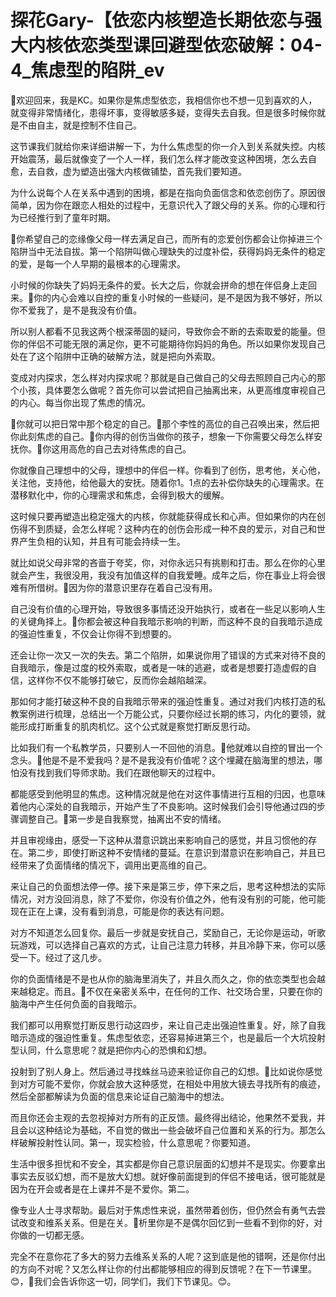 # 探花Gary-【依恋内核塑造长期依恋与强大内核依恋类型课回避型依恋破解：04-4_焦虑型的陷阱_ev

🎼欢迎回来，我是KC。如果你是焦虑型依恋，我相信你也不想一见到喜欢的人，就变得非常情绪化，患得坏事，变得敏感多疑，变得失去自我。但是很多时候你就是不由自主，就是控制不住自己。

这节课我们就给你来详细讲解一下，为什么焦虑型的你一介入到关系就失控。内核开始震荡，最后就像变了一个人一样，我们怎么样才能改变这种困境，怎么去自愈，去自救，虚为塑造出强大内核做铺垫，首先我们要知道。

为什么说每个人在关系中遇到的困境，都是在指向负面信念和依恋创伤了。原因很简单，因为你在跟恋人相处的过程中，无意识代入了跟父母的关系。你的心理和行为已经推行到了童年时期。

🎼你希望自己的恋缘像父母一样去满足自己，而所有的恋爱创伤都会让你掉进三个陷阱当中无法自拔。第一个陷阱叫做心理缺失的过度补偿，获得妈妈无条件的稳定的爱，是每一个人早期的最根本的心理需求。

小时候的你缺失了妈妈无条件的爱。长大之后，你就会拼命的想在伴侣身上走回来。🎼你的内心会难以自控的重复小时候的一些疑问，是不是因为我不够好，所以你不爱我了，是不是我没有价值。

所以别人都看不见我这两个根深蒂固的疑问，导致你会不断的去索取爱的能量。但你的伴侣不可能无限的满足你，更不可能期待你妈妈的角色。所以如果你发现自己处在了这个陷阱中正确的破解方法，就是把向外索取。

变成对内探求，怎么样对内探求呢？那就是自己做自己的父母去照顾自己内心的那个小孩，具体要怎么做呢？首先你可以尝试把自己抽离出来，从更高维度审视自己的内心。每当你出现了焦虑的情况。

🎼你就可以把日常中那个稳定的自己。🎼那个李性的高位的自己召唤出来，然后把你此刻焦虑的自己。🎼你内得的创伤当做你的孩子，想象一下你需要父母怎么样安抚你。🎼你这用高危的自己去对待焦虑的自己。

你就像自己理想中的父母，理想中的伴侣一样。你看到了创伤，思考他，关心他，关注他，支持他，给他最大的安抚。随着你1。1点的去补偿你缺失的心理需求。在潜移默化中，你的心理需求和焦虑，会得到极大的缓解。

这时候只要再塑造出稳定强大的内核，你就能获得成长和心声。但如果你的内在创伤得不到质疑，会怎么样呢？这种内在的创伤会形成一种不良的爱示，对自己和世界产生负相的认知，并且有可能会持续一生。

就比如说父母非常的吝啬于夸奖，你，对你永远只有挑剔和打击。那么在你的心里就会产生，我很没用，我没有加值这样的自我爱睡。成年之后，你在事业上将会很难有所借树。🎼因为你的潜意识里存在着自己没有用。

自己没有价值的心理开始，导致很多事情还没开始执行，或者在一些足以影响人生的关键角择上。🎼你都会被这种自我暗示影响的判断，而这种不良的自我暗示造成的强迫性重复，不仅会让你得不到想要的。

还会让你一次又一次的失去。第二个陷阱，如果说你用了错误的方式来对待不良的自我暗示，像是过度的校外索取，或者是一味的逃避，或者是想要打造虚假的自信，这样你不仅不能够打破它，反而你会越陷越深。

那如何才能打破这种不良的自我暗示带来的强迫性重复。通过对我们内核打造的私教案例进行梳理，总结出一个万能公式，只要你经过长期的练习，内化的要领，就能形成打断重复的肌肉机忆。这个公式就是察觉打断反思行动。

比如我们有一个私教学员，只要别人一不回他的消息。🎼他就难以自控的冒出一个念头。🎼他是不是不爱我吗？是不是我没有价值呢？这个埋藏在脑海里的想法，哪怕没有找到我们导师求助。我们在跟他聊天的过程中。

都能感受到他明显的焦虑。这种情况就是他在对这件事情进行互相的归因，也意味着他内心深处的自我暗示，开始产生了不良影响。这时候我们会引导他通过四的步骤调整自己。🎼第一步是自我察觉，抽离出不安的情绪。

并且审视缘由，感受一下这种从潜意识跳出来影响自己的感觉，并且习惯他的存在。第二步，即使打断这种不安情绪的蔓延。在意识到潜意识在影响自己，并且已经带来了负面情绪的情况下，调用出更高维的自己。

来让自己的负面想法停一停。接下来是第三步，停下来之后，思考这种想法的实际情况，对方没回消息，除了不爱你，你没有价值之外，他有没有别的可能，他可能现在正在上课，没有看到消息，可能是你的表达有问题。

对方不知道怎么回复你。最后一步就是安抚自己，奖励自己，无论你是运动，听歌玩游戏，可以选择自己喜欢的方式，让自己注意力转移，并且冷静下来，你可以感受一下。经过了这几步。

你的负面情绪是不是也从你的脑海里消失了，并且久而久之，你的依恋类型也会越来越稳定。而且。🎼不仅在亲密关系中，在任何的工作、社交场合里，只要在你的脑海中产生任何负面的自我暗示。

我们都可以用察觉打断反思行动这四步，来让自己走出强迫性重复。好，除了自我暗示造成的强迫性重复。焦虑型依恋，还容易掉进第三个，也是最后一个大坑投射型认同，什么意思呢？就是把你内心的恐惧和幻想。

投射到了别人身上。然后通过寻找蛛丝马迹来验证你自己的幻想。🎼比如说你感觉到对方可能不爱你，你就会放大这种感觉，在相处中用放大镜去寻找所有的痕迹，然后全部都解读为负面的信息来论证自己脑海中的想法。

而且你还会主观的去忽视掉对方所有的正反馈。最终得出结论，他果然不爱我，并且会以这种结论为基础，不自觉的做出一些会破坏自己位置和关系的行为。那怎么样破解投射性认同。第一，现实检验，什么意思呢？你要知道。

生活中很多担忧和不安全，其实都是你自己意识层面的幻想并不是现实。你要拿出事实去反驳幻想，而不是放大幻想。就好像前面提到的伴侣不接电话，很可能就是因为在开会或者是在上课并不是不爱你。第二。

像专业人士寻求帮助。最后对于焦虑性来说，虽然带着创伤，但仍然会有勇气去尝试改变和维系关系。但是在关。🎼析里你是不是偶尔回忆到一些看不到你的好，对你做的一切都无感。

完全不在意你花了多大的努力去维系关系的人呢？这到底是他的错啊，还是你付出的方向不对呢？又怎么样让你的付出都能够相应的得到反馈呢？在下一节课里。😊，🎼我们会告诉你这一切，同学们，我们下节课见。😊。

